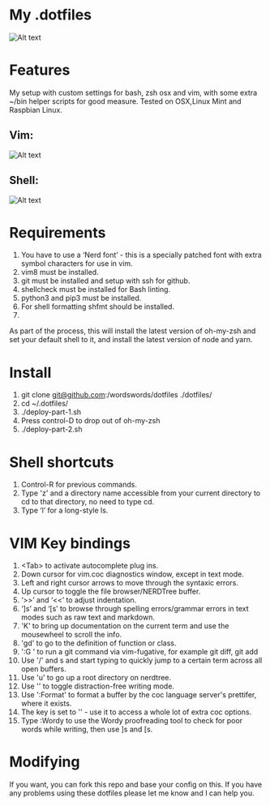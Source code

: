 # My .dotfiles

![Alt text](https://i.imgur.com/TOMXk1o.png "iTerm 2 setup")

# Features

My setup with custom settings for bash, zsh osx and vim, with some extra ~/bin helper scripts for good measure. Tested on OSX,Linux Mint and Raspbian Linux.

## Vim:

![Alt text](https://i.imgur.com/LsisDfP.png "My vim setup")

## Shell:

![Alt text](https://i.imgur.com/IN1SwL7.png "My zsh setup")


# Requirements

1. You have to use a ‘Nerd font’ - this is a specially patched font with extra symbol characters for use in vim.
2. vim8 must be installed.
3. git must be installed and setup with ssh for github.
4. shellcheck must be installed for Bash linting.
5. python3 and pip3 must be installed.
6. For shell formatting shfmt should be installed.
7. 
As part of the process, this will install the latest version of oh-my-zsh and set your default shell to it, and install
the latest version of node and yarn.

# Install

1. git clone git@github.com:/wordswords/dotfiles ./dotfiles/
2. cd ~/.dotfiles/
3. ./deploy-part-1.sh
4. Press control-D to drop out of oh-my-zsh
5. ./deploy-part-2.sh

# Shell shortcuts

1. Control-R for previous commands.
2. Type 'z' and a directory name accessible from your current directory to cd to that directory, no need to type cd.
3. Type ‘l’ for a long-style ls.

# VIM Key bindings

1. &lt;Tab&gt; to activate autocomplete plug ins.
2. Down cursor for vim.coc diagnostics window, except in text mode.
3. Left and right cursor arrows to move through the syntaxic errors.
4. Up cursor to toggle the file browser/NERDTree buffer.
5. ‘>>’ and ‘<<’ to adjust indentation.
6. ‘]s’ and ‘[s’ to browse through spelling errors/grammar errors in text modes such as raw text and markdown.
7. 'K' to bring up documentation on the current term and use the mousewheel to scroll the info.
8. 'gd' to go to the definition of function or class.
9. ':G <git command>' to run a git command via vim-fugative, for example git diff, git add
10. Use '/' and s and start typing to quickly jump to a certain term across all open buffers.
11. Use 'u' to go up a root directory on nerdtree.
12. Use '<F12>' to toggle distraction-free writing mode.
13. Use ':Format' to format a buffer by the coc language server's prettifer, where it exists.
14. The <Leader> key is set to '\' - use it to access a whole lot of extra coc options.
15. Type :Wordy<space><tab> to use the Wordy proofreading tool to check for poor words while writing, then use ]s and [s.

# Modifying

If you want, you can fork this repo and base your config on this. If you have any problems using these dotfiles please let me know and I can help you.

